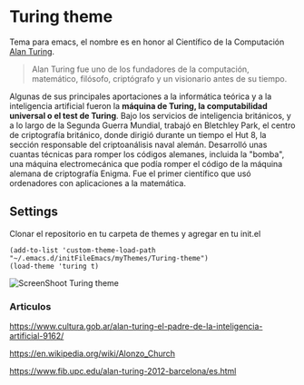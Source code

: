 # Turing theme
Tema para emacs, el nombre es en honor al Científico de la Computación [Alan Turing](https://en.wikipedia.org/wiki/Alan_Turing).

>  Alan Turing fue uno de los fundadores de la computación, matemático, filósofo, criptógrafo y un visionario antes de su tiempo.

Algunas de sus principales aportaciones a la informática teórica y a la inteligencia artificial fueron la **máquina de Turing, la computabilidad universal o el test de Turing**. Bajo los servicios de inteligencia británicos, y a lo largo de la Segunda Guerra Mundial, trabajó en Bletchley Park, el centro de criptografía británico, donde dirigió durante un tiempo el Hut 8, la sección responsable del criptoanálisis naval alemán. Desarrolló unas cuantas técnicas para romper los códigos alemanes, incluida la "bomba", una máquina electromecánica que podía romper el código de la máquina alemana de criptografía Enigma. Fue el primer científico que usó ordenadores con aplicaciones a la matemática.

## Settings
Clonar el repositorio en tu carpeta de themes y agregar en tu init.el
~~~
(add-to-list 'custom-theme-load-path "~/.emacs.d/initFileEmacs/myThemes/Turing-theme")
(load-theme 'turing t)
~~~

![ScreenShoot Turing theme]("./img/LinkedQueueTuringTheme.png")


### Articulos
<https://www.cultura.gob.ar/alan-turing-el-padre-de-la-inteligencia-artificial-9162/>

<https://en.wikipedia.org/wiki/Alonzo_Church>

<https://www.fib.upc.edu/alan-turing-2012-barcelona/es.html>

